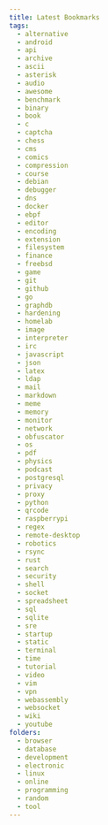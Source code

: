 ```yaml
---
title: Latest Bookmarks
tags:
  - alternative
  - android
  - api
  - archive
  - ascii
  - asterisk
  - audio
  - awesome
  - benchmark
  - binary
  - book
  - c
  - captcha
  - chess
  - cms
  - comics
  - compression
  - course
  - debian
  - debugger
  - dns
  - docker
  - ebpf
  - editor
  - encoding
  - extension
  - filesystem
  - finance
  - freebsd
  - game
  - git
  - github
  - go
  - graphdb
  - hardening
  - homelab
  - image
  - interpreter
  - irc
  - javascript
  - json
  - latex
  - ldap
  - mail
  - markdown
  - meme
  - memory
  - monitor
  - network
  - obfuscator
  - os
  - pdf
  - physics
  - podcast
  - postgresql
  - privacy
  - proxy
  - python
  - qrcode
  - raspberrypi
  - regex
  - remote-desktop
  - robotics
  - rsync
  - rust
  - search
  - security
  - shell
  - socket
  - spreadsheet
  - sql
  - sqlite
  - sre
  - startup
  - static
  - terminal
  - time
  - tutorial
  - video
  - vim
  - vpn
  - webassembly
  - websocket
  - wiki
  - youtube
folders:
  - browser
  - database
  - development
  - electronic
  - linux
  - online
  - programming
  - random
  - tool
---
```

